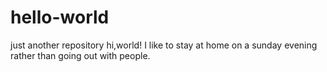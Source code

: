 # hello-world
just another repository
hi,world!
I like to stay at home on a sunday evening rather than going out with people.
